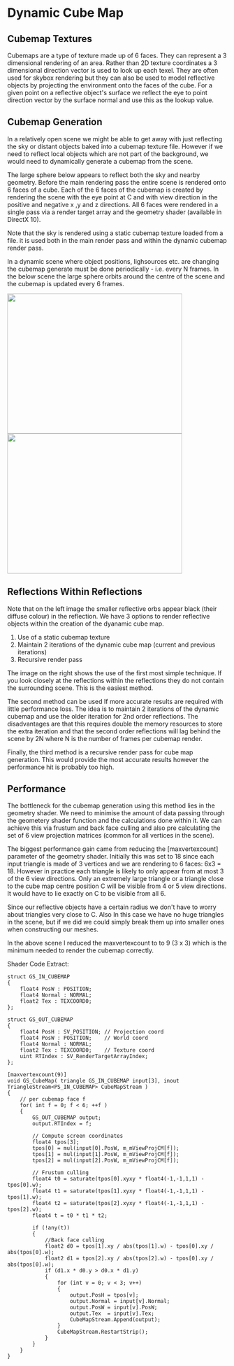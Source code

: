 # Dynamic Cube Map

## Cubemap Textures

Cubemaps are a type of texture made up of 6 faces. They can represent a 3 dimensional rendering of an area. 
Rather than 2D texture coordinates a 3 dimensional direction vector is used to look up each texel.
They are often used for skybox rendering but they can also be used to model reflective objects by projecting the environment onto the faces of the cube.
For a given point on a reflective object's surface we reflect the eye to point direction vector by the surface normal  and use this as the lookup value. 


## Cubemap Generation

In a relatively open scene we might be able to get away with just reflecting the sky or distant objects baked into a cubemap texture file.
However if we need to reflect local objects which are not part of the background, we would need to dynamically generate a cubemap from the scene.

The large sphere below appears to reflect both the sky and nearby geometry. Before the main rendering pass the entire scene is rendered onto 6 faces of a cube.
Each of the 6 faces of the cubemap is created by rendering the scene with the eye point at C and with view direction in the positive and negative x ,y and z directions.
All 6 faces were rendered in a single pass via a render target array and the geometry shader (available in DirectX 10).

Note that the sky is rendered using a static cubemap texture loaded from a file. it is used both in the main render pass and within the dynamic cubemap render pass.

In a dynamic scene where  object positions, lighsources etc. are changing the cubemap generate must be done periodically - i.e. every N frames.
In the below scene the large sphere orbits around the centre of the scene and the cubemap is updated every 6 frames.

<img src="https://user-images.githubusercontent.com/713970/130867298-0cbda54b-2eac-4064-bc1c-4e3c3822bdbb.png" width="400" height="320"> <img src="https://user-images.githubusercontent.com/713970/130868519-d5cbfe45-7190-47ec-b233-a08990707494.png" width="400" height="320">


## Reflections Within Reflections

Note that on the left image the smaller reflective orbs appear black (their diffuse colour) in the reflection. We have 3 options to render reflective objects within the creation of the dyanamic cube map.

1. Use of a static cubemap texture
2. Maintain 2 iterations of the dynamic cube map (current and previous iterations)
3. Recursive render pass

The image on the right shows the use of the first most simple technique.  If you look closely at the reflections within the reflections they do not contain the surrounding scene. This is the easiest method.

The second method can be used If more accurate results are required with little performance loss.  The idea is to maintain 2 iterations of the dynamic cubemap and use the older iteration for 2nd order reflections. The disadvantages are that this requires double the memory resources to store the extra iteration and that the second order reflections will lag behind the scene by 2N where N is the number of frames per cubemap render.

Finally, the third method is a recursive render pass for cube map generation. This would provide the most accurate results however the performance hit is probably too high. 

## Performance

The bottleneck for the cubemap generation using this method lies in the geometry shader.
We need to minimise the amount of data passing through the geometery shader function and the calculations done within it.
We can achieve this via frustum and back face culling and also pre calculating the set of 6 view projection matrices (common for all vertices in the scene).

The biggest performance gain came from reducing the [maxvertexcount] parameter of the geometry shader. Initially this was set to 18 since each input triangle is made of 3 vertices and we are rendering to 6 faces:  6x3 = 18.
However in practice each triangle is likely to only appear from at most 3 of the 6 view directions. Only an extremely large triangle or a triangle close to the cube map centre position C will be visible from 4 or 5 view directions.
It would have to lie exactly on C to be visible from all 6. 

Since our reflective objects have a certain radius we don't have to worry about triangles very close to C.
Also In this case we have no huge triangles in the scene, but if we did we could simply  break them up into smaller ones when constructing our meshes.

In the above scene I reduced the maxvertexcount to to 9 (3 x 3) which is the minimum needed to render the cubemap correctly.

Shader Code Extract:

```hlsl
struct GS_IN_CUBEMAP
{
    float4 PosW : POSITION;
    float4 Normal : NORMAL;
    float2 Tex : TEXCOORD0;
};

struct GS_OUT_CUBEMAP
{
    float4 PosH : SV_POSITION; // Projection coord
    float4 PosW : POSITION;    // World coord 
    float4 Normal : NORMAL; 
    float2 Tex : TEXCOORD0;    // Texture coord
    uint RTIndex : SV_RenderTargetArrayIndex;
};

[maxvertexcount(9)]
void GS_CubeMap( triangle GS_IN_CUBEMAP input[3], inout TriangleStream<PS_IN_CUBEMAP> CubeMapStream )
{
    // per cubemap face f  
    for( int f = 0; f < 6; ++f )
    {
        GS_OUT_CUBEMAP output;
        output.RTIndex = f;

        // Compute screen coordinates
        float4 tpos[3];
        tpos[0] = mul(input[0].PosW, m_mViewProjCM[f]);
        tpos[1] = mul(input[1].PosW, m_mViewProjCM[f]);
        tpos[2] = mul(input[2].PosW, m_mViewProjCM[f]);

        // Frustum culling
        float4 t0 = saturate(tpos[0].xyxy * float4(-1,-1,1,1) - tpos[0].w);
        float4 t1 = saturate(tpos[1].xyxy * float4(-1,-1,1,1) - tpos[1].w);
        float4 t2 = saturate(tpos[2].xyxy * float4(-1,-1,1,1) - tpos[2].w);
        float4 t = t0 * t1 * t2;

        if (!any(t))
        {
            //Back face culling
            float2 d0 = tpos[1].xy / abs(tpos[1].w) - tpos[0].xy / abs(tpos[0].w);
            float2 d1 = tpos[2].xy / abs(tpos[2].w) - tpos[0].xy / abs(tpos[0].w);
            if (d1.x * d0.y > d0.x * d1.y)
            {
                for (int v = 0; v < 3; v++)
                {
                    output.PosH = tpos[v];
                    output.Normal = input[v].Normal;
                    output.PosW = input[v].PosW; 
                    output.Tex  = input[v].Tex;     
                    CubeMapStream.Append(output);
                }
                CubeMapStream.RestartStrip();
            }
        }
    }
}
